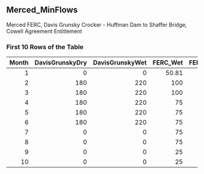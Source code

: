 ## Merced_MinFlows
Merced FERC, Davis Grunsky Crocker - Huffman Dam to Shaffer Bridge,  Cowell Agreement Entitlement

### First 10 Rows of the Table
|   Month |   DavisGrunskyDry |   DavisGrunskyWet |   FERC_Wet |   FERC_Dry |   Cowell_Base |   DavisGrunskyDryAprSep |   DavisGrunskyWetAprSep |   FERC_Wet_AprSep |   FERC_Dry_AprSep |   Cowell_Base_AprSep |
|--------:|------------------:|------------------:|-----------:|-----------:|--------------:|------------------------:|------------------------:|------------------:|------------------:|---------------------:|
|       1 |                 0 |                 0 |      50.81 |      38.23 |            50 |                       0 |                       0 |               175 |               120 |                 1025 |
|       2 |               180 |               220 |     100    |      75    |            50 |                       0 |                       0 |               175 |               120 |                 1025 |
|       3 |               180 |               220 |     100    |      75    |            50 |                       0 |                       0 |               175 |               120 |                 1025 |
|       4 |               180 |               220 |      75    |      60    |            50 |                       0 |                       0 |               175 |               120 |                 1025 |
|       5 |               180 |               220 |      75    |      60    |            50 |                       0 |                       0 |               175 |               120 |                 1025 |
|       6 |               180 |               220 |      75    |      60    |           100 |                       0 |                       0 |               175 |               120 |                 1025 |
|       7 |                 0 |                 0 |      75    |      60    |           175 |                       0 |                       0 |               175 |               120 |                 1025 |
|       8 |                 0 |                 0 |      75    |      60    |           225 |                       0 |                       0 |               175 |               120 |                 1025 |
|       9 |                 0 |                 0 |      25    |      15    |           250 |                       0 |                       0 |               175 |               120 |                 1025 |
|      10 |                 0 |                 0 |      25    |      15    |           225 |                       0 |                       0 |               175 |               120 |                 1025 |